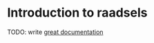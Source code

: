 # Introduction to raadsels

TODO: write [great documentation](http://jacobian.org/writing/what-to-write/)
